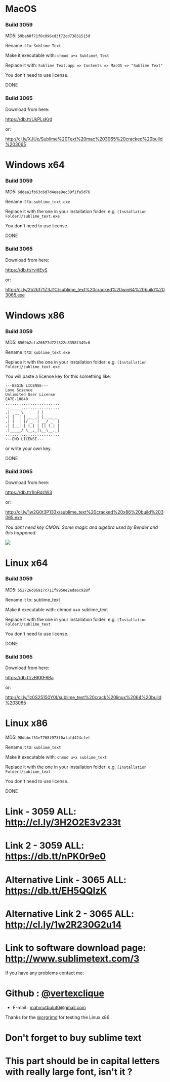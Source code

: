 # MacOS

### Build 3059

MD5: `59bab8f71f8c096cd3f72cd73851515d`

Rename it to: `Sublime Text`

Make it executable with: `chmod u+x Sublime\ Text`

Replace it with: `Sublime Text.app => Contents => MacOS => "Sublime Text"`

You don't need to use license.

DONE

### Build 3065

Download from here:

<https://db.tt/UkPLsKrd>

or:

<http://cl.ly/XJUe/Sublime%20Text%20mac%203065%20cracked%20build%203065>

# Windows x64

### Build 3059

MD5: `6ddaa1fb63c6d7d4eae9ec39f1fa5d76`

Rename it to: `sublime_text.exe`

Replace it with the one in your installation folder: e.g. `[Installation Folder]/sublime_text.exe`

You don't need to use license.

DONE

### Build 3065

Download from here:

<https://db.tt/rviitEyS>

or:

<http://cl.ly/2b2b171Z3J1C/sublime_text%20cracked%20win64%20build%203065.exe>

# Windows x86

### Build 3059

MD5: `8569b2cfa26677d72f322c8358f349c0`

Rename it to: `sublime_text.exe`

Replace it with the one in your installation folder: e.g. `[Installation Folder]/sublime_text.exe`

You will paste a license key for this something like:
```
---BEGIN LICENSE---
Love Science
Unlimited User License
EA7E-18848
........................
.._____.................
.|  __ \      | |       
.| |  | | __ _| |_ __ _ 
.| |  | |/ _` | __/ _` |
.| |__| | (_| | || (_| |
.|_____/ \__,_|\__\__,_|
........................
---END LICENSE---
```
or write your own key.

DONE

### Build 3065
Download from here:

<https://db.tt/1lnRdzW3>

or:

<http://cl.ly/1w2G0t3P133x/sublime_text%20cracked%20x86%20build%203065.exe>

*You dont need key CMON. Some magic and algebra used by Bender and this happened.*

<img src="http://media.giphy.com/media/uBrjx16J9aosU/giphy.gif"/>

# Linux x64
### Build 3059

MD5: `552726c06917c711f9950e2eda6c928f`

Rename it to: sublime_text

Make it executable with: chmod u+x sublime_text

Replace it with the one in your installation folder: e.g. `[Installation Folder]/sublime_text`

You don't need to use license.

DONE

### Build 3065

Download from here:

<https://db.tt/zBKKF6Ba>

or:

<http://cl.ly/1z0S25150Y0I/sublime_text%20crack%20linux%2064%20build%203065>

# Linux x86

MD5: `98dbbcf51e7768f973f0afaf4424cfef`

Rename it to: `sublime_text`

Make it executable with: `chmod u+x sublime_text`

Replace it with the one in your installation folder: e.g. `[Installation Folder]/sublime_text`

You don't need to use license.

DONE

# Link - 3059 ALL: <http://cl.ly/3H2O2E3v233t>

# Link 2 - 3059 ALL: <https://db.tt/nPK0r9e0>

# Alternative Link - 3065 ALL: <https://db.tt/EH5QQIzK>

# Alternative Link 2 - 3065 ALL: <http://cl.ly/1w2R230G2u14>

# Link to software download page: <http://www.sublimetext.com/3>

If you have any problems contact me:

# Github : [@vertexclique](http://github.com/vertexclique)

* E-mail : [mahmutbulut0@gmail.com](mailto:mahmutbulut0@gmail.com)

Thanks for the [@orgrimd](http://github.com/orgrimd) for testing the Linux x86.

# Don't forget to buy sublime text
# This part should be in capital letters with really large font, isn't it ?
